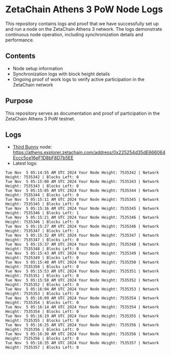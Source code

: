 # ZetaChain Athens 3 PoW Node Logs
This repository contains logs and proof that we have successfully set up and run a node on the ZetaChain Athens 3 network. The logs demonstrate continuous node operation, including synchronization details and performance.

## Contents
- Node setup information
- Synchronization logs with block height details
- Ongoing proof of work logs to verify active participation in the ZetaChain network

## Purpose
This repository serves as documentation and proof of participation in the ZetaChain Athens 3 PoW testnet.

## Logs

- [Third Bunny](https://thirdbunny.xyz/) node: https://athens.explorer.zetachain.com/address/0x225254d35dE666064Eccc5ce16eF1D8bF8D7b5EE
- Latest logs:
```
Tue Nov  5 05:14:55 AM UTC 2024 Your Node Height: 7535342 | Network Height: 7535342 | Blocks Left: 0
Tue Nov  5 05:15:00 AM UTC 2024 Your Node Height: 7535343 | Network Height: 7535343 | Blocks Left: 0
Tue Nov  5 05:15:05 AM UTC 2024 Your Node Height: 7535344 | Network Height: 7535344 | Blocks Left: 0
Tue Nov  5 05:15:11 AM UTC 2024 Your Node Height: 7535345 | Network Height: 7535345 | Blocks Left: 0
Tue Nov  5 05:15:16 AM UTC 2024 Your Node Height: 7535345 | Network Height: 7535346 | Blocks Left: 1
Tue Nov  5 05:15:21 AM UTC 2024 Your Node Height: 7535346 | Network Height: 7535346 | Blocks Left: 0
Tue Nov  5 05:15:27 AM UTC 2024 Your Node Height: 7535346 | Network Height: 7535347 | Blocks Left: 1
Tue Nov  5 05:15:32 AM UTC 2024 Your Node Height: 7535347 | Network Height: 7535347 | Blocks Left: 0
Tue Nov  5 05:15:37 AM UTC 2024 Your Node Height: 7535348 | Network Height: 7535348 | Blocks Left: 0
Tue Nov  5 05:15:43 AM UTC 2024 Your Node Height: 7535349 | Network Height: 7535349 | Blocks Left: 0
Tue Nov  5 05:15:48 AM UTC 2024 Your Node Height: 7535350 | Network Height: 7535350 | Blocks Left: 0
Tue Nov  5 05:15:53 AM UTC 2024 Your Node Height: 7535351 | Network Height: 7535351 | Blocks Left: 0
Tue Nov  5 05:15:58 AM UTC 2024 Your Node Height: 7535352 | Network Height: 7535352 | Blocks Left: 0
Tue Nov  5 05:16:04 AM UTC 2024 Your Node Height: 7535353 | Network Height: 7535353 | Blocks Left: 0
Tue Nov  5 05:16:09 AM UTC 2024 Your Node Height: 7535354 | Network Height: 7535354 | Blocks Left: 0
Tue Nov  5 05:16:14 AM UTC 2024 Your Node Height: 7535354 | Network Height: 7535354 | Blocks Left: 0
Tue Nov  5 05:16:19 AM UTC 2024 Your Node Height: 7535355 | Network Height: 7535355 | Blocks Left: 0
Tue Nov  5 05:16:25 AM UTC 2024 Your Node Height: 7535356 | Network Height: 7535356 | Blocks Left: 0
Tue Nov  5 05:16:30 AM UTC 2024 Your Node Height: 7535356 | Network Height: 7535356 | Blocks Left: 0
Tue Nov  5 05:16:35 AM UTC 2024 Your Node Height: 7535357 | Network Height: 7535357 | Blocks Left: 0
```
